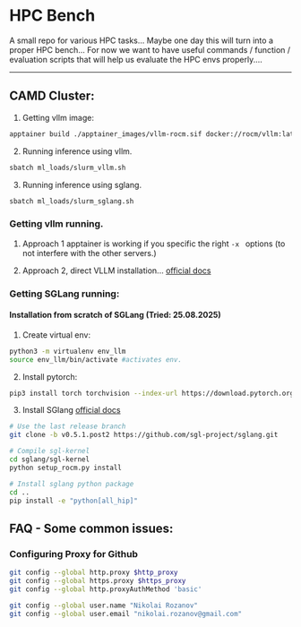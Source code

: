 # HPC Bench

A small repo for various HPC tasks... Maybe one day this will turn into a proper HPC bench... For now we want to have useful commands / function / evaluation scripts that will help us evaluate the HPC envs properly....


---

## CAMD Cluster:
1. Getting vllm image:
```bash
apptainer build ./apptainer_images/vllm-rocm.sif docker://rocm/vllm:latest
```

2. Running inference using vllm.
```bash
sbatch ml_loads/slurm_vllm.sh
```

3. Running inference using sglang.
```bash
sbatch ml_loads/slurm_sglang.sh
```


### Getting vllm running.

1. Approach 1 apptainer is working if you specific the right `-x ` options (to not interfere with the other servers.)

2. Approach 2, direct VLLM installation... [official docs](https://docs.vllm.ai/en/v0.6.5/getting_started/amd-installation.html#build-from-source-rocm)

### Getting SGLang running:

#### Installation from scratch of SGLang (Tried: 25.08.2025)

1. Create virtual env:
```bash
python3 -m virtualenv env_llm
source env_llm/bin/activate #activates env.
```
2. Install pytorch:
```bash
pip3 install torch torchvision --index-url https://download.pytorch.org/whl/rocm6.4
```

3. Install SGlang [official docs](https://docs.sglang.ai/platforms/amd_gpu.html)
```bash
# Use the last release branch
git clone -b v0.5.1.post2 https://github.com/sgl-project/sglang.git

# Compile sgl-kernel
cd sglang/sgl-kernel
python setup_rocm.py install

# Install sglang python package
cd ..
pip install -e "python[all_hip]"
```

## FAQ - Some common issues:

### Configuring Proxy for Github
```bash
git config --global http.proxy $http_proxy
git config --global https.proxy $https_proxy
git config --global http.proxyAuthMethod 'basic'
```

```bash
git config --global user.name "Nikolai Rozanov"
git config --global user.email "nikolai.rozanov@gmail.com"
```